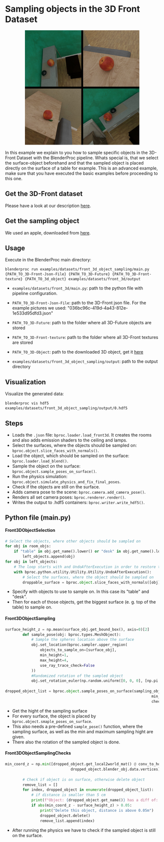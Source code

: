# Sampling objects in the 3D Front Dataset

<p align="center">
<img src="../../../images/front_3d_object_sampling.jpg" alt="Front readme image" width=375>
</p>

In this example we explain to you how to sample specific objects in the 3D-Front Dataset with the BlenderProc pipeline.
Whats special is, that we select the surface-object beforehand and that the sampled object is placed directly on the surface of a table for example. 
This is an advanced example, make sure that you have executed the basic examples before proceeding to this one.

## Get the 3D-Front dataset

Please have a look at our description [here](https://github.com/DLR-RM/BlenderProc/tree/main/examples/datasets/front_3d).

## Get the sampling object

We used an apple, downloaded from [here](https://www.cgtrader.com/free-3d-models/food/fruit/apple-1).

## Usage

Execute in the BlenderProc main directory:

```
blenderproc run examples/datasets/front_3d_object_sampling/main.py {PATH_TO_3D-Front-Json-File} {PATH_TO_3D-Future} {PATH_TO_3D-Front-texture} {PATH_TO_3d_object} examples/datasets/front_3d/output 
```

* `examples/datasets/front_3d/main.py`: path to the python file with pipeline configuration.

* `PATH_TO_3D-Front-Json-File`: path to the 3D-Front json file. For the example pictures we used: "036bc96c-419d-4a43-812e-1e533d95dfd3.json" 
* `PATH_TO_3D-Future`: path to the folder where all 3D-Future objects are stored 
* `PATH_TO_3D-Front-texture`: path to the folder where all 3D-Front textures are stored 
* `PATH_TO_3D-Object`: path to the downloaded 3D object, get it [here](https://www.cgtrader.com/free-3d-models/food/fruit/apple-1) 
* `examples/datasets/front_3d_object_sampling/output`: path to the output directory

## Visualization

Visualize the generated data:

```
blenderproc vis hdf5 examples/datasets/front_3d_object_sampling/output/0.hdf5
```

## Steps

* Loads the `.json` file: `bproc.loader.load_front3d`. It creates the rooms and also adds emission shaders to the ceiling and lamps.
* Select the surfaces, where the objects should be sampled on: `bproc.object.slice_faces_with_normals()`.
* Load the object, which should be sampled on the surface: `bproc.loader.load_blend()`.
* Sample the object on the surface: `bproc.object.sample_poses_on_surface()`.
* Run the physics simulation: `bproc.object.simulate_physics_and_fix_final_poses`.
* Check if the objects are still on the surface.
* Adds camera pose to the scene: `bproc.camera.add_camera_pose()`. 
* Renders all set camera poses: `bproc.renderer.render()`.
* Writes the output to .hdf5 containers: `bproc.writer.write_hdf5()`.


## Python file (main.py)

#### Front3DObjectSelection 

```python
# Select the objects, where other objects should be sampled on
for obj in room_objs:
    if "table" in obj.get_name().lower() or "desk" in obj.get_name().lower():
        left_objects.append(obj)
for obj in left_objects:
    # The loop starts with and UndoAfterExecution in order to restore the camera positions for each object
    with bproc.python.utility.Utility.Utility.UndoAfterExecution():
        # Select the surfaces, where the object should be sampled on
        droppable_surface = bproc.object.slice_faces_with_normals([obj])
```

* Specify with objects to use to sample on. In this case its "table" and "desk".
* Then for each of those objects, get the biggest surface (e. g. top of the table) to sample on.


#### Front3DObjectSampling 

```python
surface_height_z = np.mean(surface_obj.get_bound_box(), axis=0)[2]
        def sample_pose(obj: bproc.types.MeshObject):
            # Sample the spheres location above the surface
            obj.set_location(bproc.sampler.upper_region(
                objects_to_sample_on=[surface_obj],
                min_height=1,
                max_height=4,
                use_ray_trace_check=False
            ))
            #Randomized rotation of the sampled object
            obj.set_rotation_euler(np.random.uniform([0, 0, 0], [np.pi * 2, np.pi * 2, np.pi * 2]))

dropped_object_list = bproc.object.sample_poses_on_surface(sampling_obj, surface_obj, sample_pose,
                                                                   min_distance=0.1, max_distance=10,
                                                                   check_all_bb_corners_over_surface=False)
```

* Get the hight of the sampling surface
* For every surface, the object is placed by `bproc.object.smaple_poses_on_surface`.
* This also needs a pre-defined `sample_pose()` function, where the sampling surface, as well as the min and maximum sampling hight are given.
* There also the rotation of the sampled object is done.

#### Front3DObjectSamplingChecks

```python
min_coord_z = np.min([dropped_object.get_local2world_mat() @ conv_to_homogen(vert) for vert in
                              dropped_object.blender_obj.data.vertices], axis=0)[2]

        # Check if object is on surface, otherwise delete object
        remove_list = []
        for index, dropped_object in enumerate(dropped_object_list):
            # if distance is smaller than 5 cm
            print(f"Object: {dropped_object.get_name()} has a diff of: {abs(min_coord_z - surface_height_z)}m to the surface")
            if abs(min_coord_z - surface_height_z) > 0.05:
                print("Delete this object, distance is above 0.05m")
                dropped_object.delete()
                remove_list.append(index)
```

* After running the physics we have to check if the sampled object is still on the surface.